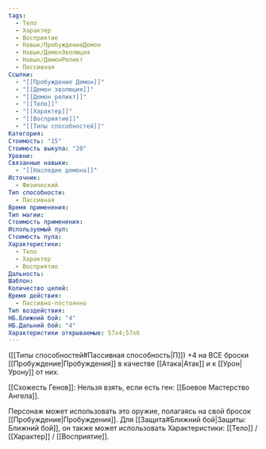 ```yaml
---
tags:
  - Тело
  - Характер
  - Восприятие
  - Навык/ПробуждениеДемон
  - Навык/ДемонЭволюция
  - Навык/ДемонРеликт
  - Пассивная
Ссылки:
  - "[[Пробуждение Демон]]"
  - "[[Демон эволюция]]"
  - "[[Демон реликт]]"
  - "[[Тело]]"
  - "[[Характер]]"
  - "[[Восприятие]]"
  - "[[Типы способностей]]"
Категория: 
Стоимость: "15"
Стоимость выкупа: "20"
Уровни: 
Связанные навыки:
  - "[[Наследие демона]]"
Источник:
  - Физический
Тип способности:
  - Пассивная
Время применения: 
Тип магии: 
Стоимость применения: 
Используемый пул: 
Стоимость пула: 
Характеристики:
  - Тело
  - Характер
  - Восприятие
Дальность: 
Шаблон: 
Количество целей: 
Время действия:
  - Пассивно-постоянно
Тип воздействия: 
НБ.Ближний бой: "4"
НБ.Дальний бой: "4"
Характеристики открываемые: 57x4;57x6
---
```

([[Типы способностей#Пассивная способность|П]]) +4 на ВСЕ броски [[Пробуждение|Пробуждения]] в качестве [[Атака|Атак]] и к [[Урон|Урону]] от них.

[[Схожесть Генов]]: Нельзя взять, если есть ген: [[Боевое Мастерство Ангела]].  

Персонаж может использовать это оружие, полагаясь на свой бросок [[Пробуждение|Пробуждения]]. Для [[Защита#Ближний бой|Защиты: Ближний бой]], он также может использовать Характеристики: [[Тело]] / [[Характер]] / [[Восприятие]]. 
